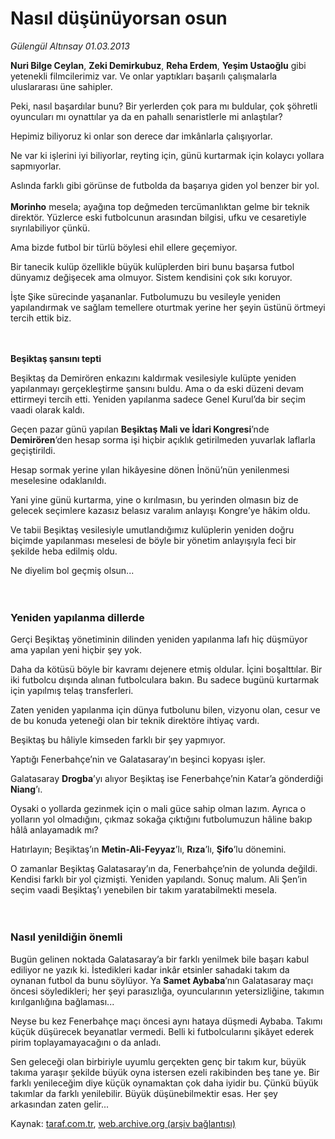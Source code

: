 # Nasıl düşünüyorsan osun

*Gülengül Altınsay 01.03.2013*

<div class="yazi"><p><b>Nuri Bilge Ceylan</b>, <b>Zeki Demirkubuz</b>, <b>Reha Erdem</b>, <b>Yeşim Ustaoğlu</b> gibi yetenekli filmcilerimiz var. Ve onlar yaptıkları başarılı çalışmalarla uluslararası üne sahipler. </p>
<p>Peki, nasıl başardılar bunu? Bir yerlerden çok para mı buldular, çok şöhretli oyuncuları mı oynattılar ya da en pahallı senaristlerle mi anlaştılar?</p>
<p>Hepimiz biliyoruz ki onlar son derece dar imkânlarla çalışıyorlar.</p>
<p>Ne var ki işlerini iyi biliyorlar, reyting için, günü kurtarmak için kolaycı yollara sapmıyorlar.</p>
<p>Aslında farklı gibi görünse de futbolda da başarıya giden yol benzer bir yol.<br/><br/><b>Morinho</b> mesela; ayağına top değmeden tercümanlıktan gelme bir teknik direktör. Yüzlerce eski futbolcunun arasından bilgisi, ufku ve cesaretiyle sıyrılabiliyor çünkü.</p>
<p>Ama bizde futbol bir türlü böylesi ehil ellere geçemiyor.</p>
<p>Bir tanecik kulüp özellikle büyük kulüplerden biri bunu başarsa futbol dünyamız değişecek ama olmuyor. Sistem kendisini çok sıkı koruyor.</p>
<p>İşte Şike sürecinde yaşananlar. Futbolumuzu bu vesileyle yeniden yapılandırmak ve sağlam temellere oturtmak yerine her şeyin üstünü örtmeyi tercih ettik biz.<br/><br/><br/></p>
<p><b>Beşiktaş şansını tepti</b></p>
<p>Beşiktaş da Demirören enkazını kaldırmak vesilesiyle kulüpte yeniden yapılanmayı gerçekleştirme şansını buldu. Ama o da eski düzeni devam ettirmeyi tercih etti. Yeniden yapılanma sadece Genel Kurul’da bir seçim vaadi olarak kaldı.</p>
<p>Geçen pazar günü yapılan <b>Beşiktaş Mali ve İdari Kongresi</b>’nde <b>Demirören</b>’den hesap sorma işi hiçbir açıklık getirilmeden yuvarlak laflarla geçiştirildi.</p>
<p>Hesap sormak yerine yılan hikâyesine dönen İnönü’nün yenilenmesi meselesine odaklanıldı.</p>
<p>Yani yine günü kurtarma, yine o kırılmasın, bu yerinden olmasın biz de gelecek seçimlere kazasız belasız varalım anlayışı Kongre’ye hâkim oldu.</p>
<p>Ve tabii Beşiktaş vesilesiyle umutlandığımız kulüplerin yeniden doğru biçimde yapılanması meselesi de böyle bir yönetim anlayışıyla feci bir şekilde heba edilmiş oldu. </p>
<p>Ne diyelim bol geçmiş olsun...<br/><br/><br/></p>
<h3>Yeniden yapılanma dillerde</h3>
<p>Gerçi Beşiktaş yönetiminin dilinden yeniden yapılanma lafı hiç düşmüyor ama yapılan yeni hiçbir şey yok. </p>
<p>Daha da kötüsü böyle bir kavramı dejenere etmiş oldular. İçini boşalttılar. Bir iki futbolcu dışında alınan futbolculara bakın. Bu sadece bugünü kurtarmak için yapılmış telaş transferleri.</p>
<p>Zaten yeniden yapılanma için dünya futbolunu bilen, vizyonu olan, cesur ve de bu konuda yeteneği olan bir teknik direktöre ihtiyaç vardı.</p>
<p>Beşiktaş bu hâliyle kimseden farklı bir şey yapmıyor. </p>
<p>Yaptığı Fenerbahçe’nin ve Galatasaray’ın beşinci kopyası işler.</p>
<p>Galatasaray <b>Drogba</b>’yı alıyor Beşiktaş ise Fenerbahçe’nin Katar’a gönderdiği <b>Niang</b>’ı.</p>
<p>Oysaki o yollarda gezinmek için o mali güce sahip olman lazım. Ayrıca o yolların yol olmadığını, çıkmaz sokağa çıktığını futbolumuzun hâline bakıp hâlâ anlayamadık mı?</p>
<p>Hatırlayın; Beşiktaş’ın <b>Metin-Ali-Feyyaz</b>’lı, <b>Rıza</b>’lı, <b>Şifo</b>’lu dönemini.</p>
<p>O zamanlar Beşiktaş Galatasaray’ın da, Fenerbahçe’nin de yolunda değildi. Kendisi farklı bir yol çizmişti. Yeniden yapılandı. Sonuç malum. Ali Şen’in seçim vaadi Beşiktaş’ı yenebilen bir takım yaratabilmekti mesela.<br/><br/><br/></p>
<h3>Nasıl yenildiğin önemli</h3>
<p>Bugün gelinen noktada Galatasaray’a bir farklı yenilmek bile başarı kabul ediliyor ne yazık ki. İstedikleri kadar inkâr etsinler sahadaki takım da oynanan futbol da bunu söylüyor. Ya <b>Samet Aybaba</b>’nın Galatasaray maçı öncesi söyledikleri; her şeyi parasızlığa, oyuncularının yetersizliğine, takımın kırılganlığına bağlaması...</p>
<p>Neyse bu kez Fenerbahçe maçı öncesi aynı hataya düşmedi Aybaba. Takımı küçük düşürecek beyanatlar vermedi. Belli ki futbolcularını şikâyet ederek pirim toplayamayacağını o da anladı.</p>
<p>Sen geleceği olan birbiriyle uyumlu gerçekten genç bir takım kur, büyük takıma yaraşır şekilde büyük oyna istersen ezeli rakibinden beş tane ye. Bir farklı yenileceğim diye küçük oynamaktan çok daha iyidir bu. Çünkü büyük takımlar da farklı yenilebilir. Büyük düşünebilmektir esas. Her şey arkasından zaten gelir...</p>
</div>

Kaynak: [taraf.com.tr](http://www.taraf.com.tr/gulengul-altinsay/makale-nasil-dusunuyorsan-osun.htm), [web.archive.org (arşiv bağlantısı)](http://web.archive.org/web/20131107155403/http://www.taraf.com.tr/gulengul-altinsay/makale-nasil-dusunuyorsan-osun.htm)
